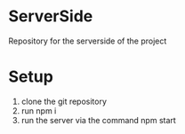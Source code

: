 # ServerSide
Repository for the serverside of the project
# Setup
1. clone the git repository
2. run npm i
3. run the server via the command npm start
